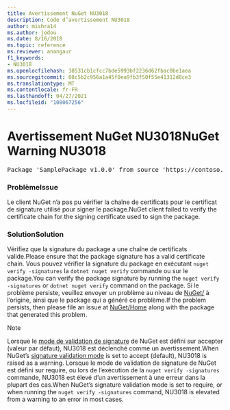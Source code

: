 ```yaml
---
title: Avertissement NuGet NU3018
description: Code d’avertissement NU3018
author: mishra14
ms.author: jodou
ms.date: 8/16/2018
ms.topic: reference
ms.reviewer: anangaur
f1_keywords:
- NU3018
ms.openlocfilehash: 38531cb1cfcc7bde5993bf2236d62fbac0be1aea
ms.sourcegitcommit: 08c5b2c956a1a45f0ea9fb3f50f55e41312d8ce3
ms.translationtype: MT
ms.contentlocale: fr-FR
ms.lasthandoff: 04/27/2021
ms.locfileid: "108067256"
---
```

# <a name="nuget-warning-nu3018"></a><span data-ttu-id="2df01-103">Avertissement NuGet NU3018</span><span class="sxs-lookup"><span data-stu-id="2df01-103">NuGet Warning NU3018</span></span>

<pre>Package 'SamplePackage v1.0.0' from source 'https://contoso.com/index.json': The primary signature's signing certificate is not trusted by the trust provider.</pre>

### <a name="issue"></a><span data-ttu-id="2df01-104">Problème</span><span class="sxs-lookup"><span data-stu-id="2df01-104">Issue</span></span>

<span data-ttu-id="2df01-105">Le client NuGet n’a pas pu vérifier la chaîne de certificats pour le certificat de signature utilisé pour signer le package.</span><span class="sxs-lookup"><span data-stu-id="2df01-105">NuGet client failed to verify the certificate chain for the signing certificate used to sign the package.</span></span>

### <a name="solution"></a><span data-ttu-id="2df01-106">Solution</span><span class="sxs-lookup"><span data-stu-id="2df01-106">Solution</span></span>

<span data-ttu-id="2df01-107">Vérifiez que la signature du package a une chaîne de certificats valide.</span><span class="sxs-lookup"><span data-stu-id="2df01-107">Please ensure that the package signature has a valid certificate chain.</span></span> <span data-ttu-id="2df01-108">Vous pouvez vérifier la signature du package en exécutant `nuget verify -signatures` la `dotnet nuget verify` commande ou sur le package.</span><span class="sxs-lookup"><span data-stu-id="2df01-108">You can verify the package signature by running the `nuget verify -signatures` or `dotnet nuget verify` command on the package.</span></span> <span data-ttu-id="2df01-109">Si le problème persiste, veuillez envoyer un problème au niveau de [NuGet/](https://github.com/NuGet/Home/issues) à l’origine, ainsi que le package qui a généré ce problème.</span><span class="sxs-lookup"><span data-stu-id="2df01-109">If the problem persists, then please file an issue at [NuGet/Home](https://github.com/NuGet/Home/issues) along with the package that generated this problem.</span></span>

> [!Note]
> <span data-ttu-id="2df01-110">Lorsque le [mode de validation de signature](../../consume-packages/installing-signed-packages.md#configure-package-signature-requirements) de NuGet est défini sur accepter (valeur par défaut), NU3018 est déclenché comme un avertissement.</span><span class="sxs-lookup"><span data-stu-id="2df01-110">When NuGet’s [signature validation mode](../../consume-packages/installing-signed-packages.md#configure-package-signature-requirements) is set to accept (default), NU3018 is raised as a warning.</span></span>
> <span data-ttu-id="2df01-111">Lorsque le mode de validation de signature de NuGet est défini sur require, ou lors de l’exécution de la `nuget verify -signatures` commande, NU3018 est élevé d’un avertissement à une erreur dans la plupart des cas.</span><span class="sxs-lookup"><span data-stu-id="2df01-111">When NuGet’s signature validation mode is set to require, or when running the `nuget verify -signatures` command, NU3018 is elevated from a warning to an error in most cases.</span></span>
